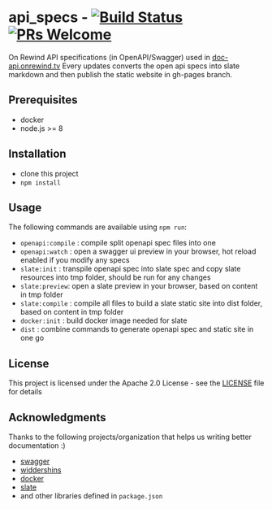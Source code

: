 # api_specs - [![Build Status](https://travis-ci.org/OnRewind/api_specs.svg?branch=master)](https://travis-ci.org/OnRewind/api_specs)  [![PRs Welcome](https://img.shields.io/badge/PRs-welcome-brightgreen.svg?style=flat-square)](http://makeapullrequest.com)
On Rewind API specifications (in OpenAPI/Swagger) used in [doc-api.onrewind.tv](http://doc-api.onrewind.tv)
Every updates converts the open api specs into slate markdown and then publish the static website in gh-pages branch.

## Prerequisites

- docker
- node.js >= 8

## Installation

-  clone this project
- `npm install`

## Usage

The following commands are available using `npm run`:

 - `openapi:compile` : compile split openapi spec files into one
 - `openapi:watch` : open a swagger ui preview in your browser, hot reload enabled if you modify any specs
 - `slate:init` : transpile openapi spec into slate spec and copy slate resources into tmp folder, should be run for any changes
 - `slate:preview`: open a slate preview in your browser, based on content in tmp folder
 - `slate:compile` : compile all files to build a slate static site into dist folder, based on content in tmp folder
 - `docker:init` : build docker image needed for slate
 - `dist` : combine commands to generate openapi spec and static site in one go

## License

This project is licensed under the Apache 2.0 License - see the [LICENSE](LICENSE) file for details

## Acknowledgments

Thanks to the following projects/organization that helps us writing better documentation :)

* [swagger](https://swagger.io/)
* [widdershins](https://github.com/Mermade/widdershins)
* [docker](https://www.docker.com/)
* [slate](https://github.com/lord/slate)
* and other libraries defined in `package.json`
